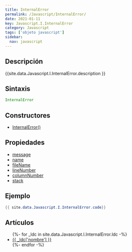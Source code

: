 ```yaml
---
title: InternalError
permalink: /Javascript/InternalError/
date: 2021-01-11
key: Javascript.I.InternalError
category: Javascript
tags: ['objeto javascript']
sidebar: 
  nav: javascript
---
```


## Descripción
{{site.data.Javascript.I.InternalError.description }}

## Sintaxis
~~~javascript
InternalError
~~~

## Constructores
* [InternalError()](/Javascript/InternalError/InternalError/)

## Propiedades
* [message](/Javascript/InternalError/message)
* [name](/Javascript/InternalError/name)
* [fileName](/Javascript/InternalError/fileName)
* [lineNumber](/Javascript/InternalError/lineNumber)
* [columnNumber](/Javascript/InternalError/columnNumber)
* [stack](/Javascript/InternalError/stack)

## Ejemplo
~~~java
{{ site.data.Javascript.I.InternalError.code}}
~~~

## Artículos
<ul>
{%- for _ldc in site.data.Javascript.I.InternalError.ldc -%}
   <li>
       <a href="{{_ldc['url'] }}">{{ _ldc['nombre'] }}</a>
   </li>
{%- endfor -%}
</ul>
